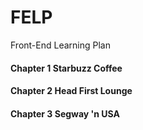 # FELP
Front-End Learning Plan
#### Chapter 1 Starbuzz Coffee
#### Chapter 2 Head First Lounge
#### Chapter 3 Segway 'n USA
